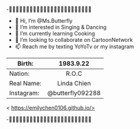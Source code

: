 -🌸🦋🦋🦋🌸🦋🦋🦋🦋🌸🦋🦋🦋🦋🦋🦋🦋🌸🦋🦋🦋🌸🦋🦋
- 👋 Hi, I’m @Ms.Butterfly
- 👀 I’m interested in Singing & Dancing
- 🌱 I’m currently learning Cooking
- 💞️ I’m looking to collaborate on CartoonNetwork
- 📫 Reach me by texting YoYoTv or my instagram

|Birth:         | 1983.9.22  |
| ------------- |:-------------:|
| Nation:       | R.O.C    |
| Real Name:    | Linda Chien    |
| Instagram:    | @butterfly092288     |

< https://emilychen0106.github.io/>

-🦋🦋🌸🦋🦋🦋🌸🦋🦋🦋🦋🦋🌸🦋🦋🌸🦋🦋🦋🦋🌸🦋🦋🌸

<!---
EmilyChen0106/EmilyChen0106 is a ✨ special ✨ repository because its `README.md` (this file) appears on your GitHub profile.
You can click the Preview link to take a look at your changes.
--->
